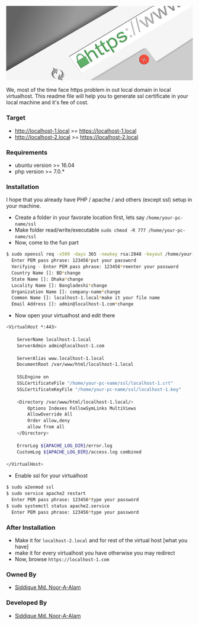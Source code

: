 <p align="center">
  <a href="https://nasiddique.com">
  	<img src="https-ssl-virtual-host-apache.jpeg">
  </a>
</p>

We, most of the time face https problem in out local domain in local virtualhost. This readme file will help you to generate ssl certificate in your local machine and it's fee of cost.

### Target
* http://localhost-1.local >= https://localhost-1.local
* http://localhost-2.local >= https://localhost-2.local

### Requirements
* ubuntu version >= 16.04
* php version >= 7.0.*

### Installation

I hope that you already have PHP / apache / and others (except ssl) setup in your machine.
* Create a folder in your favorate location first, lets say `/home/your-pc-name/ssl`
* Make folder read/write/executable `sudo chmod -R 777 /home/your-pc-name/ssl`
* Now, come to the fun part 

```sh
$ sudo openssl req -x509 -days 365 -newkey rsa:2048 -keyout /home/your-pc-name/ssl/localhost-1.key -out /home/your-pc-name/ssl/localhost-1.crt
  Enter PEM pass phrase: 123456*put your password
  Verifying - Enter PEM pass phrase: 123456*reenter your password
  Country Name []: BD*change
  State Name []: Dhaka*change
  Locality Name []: Bangladeshi*change
  Organization Name []: company-name*change
  Common Name []: localhost-1.local*make it your file name
  Email Address []: admin@localhost-1.com*change
```

* Now open your virtualhost and edit there
```sh
<VirtualHost *:443>

	ServerName localhost-1.local
	ServerAdmin admin@localhost-1.com
	
	ServerAlias www.localhost-1.local
	DocumentRoot /var/www/html/localhost-1.local

	SSLEngine on
	SSLCertificateFile "/home/your-pc-name/ssl/localhost-1.crt"
	SSLCertificateKeyFile "/home/your-pc-name/ssl/localhost-1.key"

	<Directory /var/www/html/localhost-1.local/>
		Options Indexes FollowSymLinks MultiViews
		AllowOverride All
		Order allow,deny
		allow from all
	</Directory>

	ErrorLog ${APACHE_LOG_DIR}/error.log
	CustomLog ${APACHE_LOG_DIR}/access.log combined

</VirtualHost>
```
* Enable ssl for your virtualhost
```sh
$ sudo a2enmod ssl
$ sudo service apache2 restart
  Enter PEM pass phrase: 123456*type your password
$ sudo systemctl status apache2.service
  Enter PEM pass phrase: 123456*type your password
```

### After Installation

* Make it for `localhost-2.local` and for rest of the virtual host [what you have]
* make it for every virtualhost you have otherwise you may redirect
* Now, browse `https://localhost-1.com`

### Owned By
* [Siddique Md. Noor-A-Alam](https://www.nasiddique.com)

### Developed By
* [Siddique Md. Noor-A-Alam](https://www.nasiddique.com)